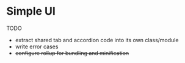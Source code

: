 # Simple UI

TODO

- extract shared tab and accordion code into its own class/module
- write error cases
- ~~configure rollup for bundling and minification~~
